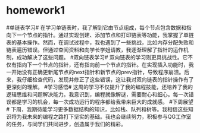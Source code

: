 # homework1
#单链表学习#
在学习单链表时，我了解到它由节点组成，每个节点包含数据和指向下一个节点的指针。通过实现创建、添加节点和打印链表等功能，我掌握了单链表的基本操作。然而，在调试过程中，我也遇到了一些挑战，比如内存分配失败和链表遍历错误。但通过查阅资料和向学长学姐请教，我逐渐理解了指针的运作机制，成功解决了这些问题。
#双向链表学习#
双向链表的学习则更具挑战性。它不仅有指向下一个节点的指针，还有指向前一个节点的指针。在实现插入功能时，我一开始没有正确更新尾节点的next指针和新节点的prev指针，导致程序崩溃。后来，我仔细检查代码，发现并修正了这些错误，这让我对双向链表的指针操作有了更深刻的理解。
#学习感悟#
这周的学习不仅提升了我的编程技能，还培养了我的逻辑思维和问题解决能力。我意识到，编程就像解谜，需要耐心和细心。每一次错误都是学习的机会，每一次成功运行的程序都给我带来巨大的成就感。
#下周展望#
下周，我期待能学习更多数据结构的知识，比如栈、队列和树等。我相信这些知识将为我未来的编程之路打下坚实的基础。我也会继续努力，积极参与QG工作室的任务，与同学们共同进步，创造属于我们的精彩。
